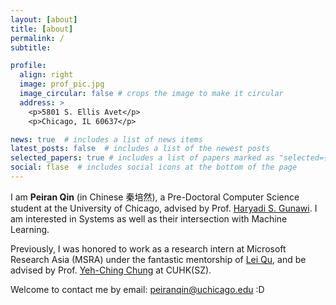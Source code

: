 ```yaml
---
layout: [about]
title: [about]
permalink: /
subtitle: 

profile:
  align: right
  image: prof_pic.jpg
  image_circular: false # crops the image to make it circular
  address: >
    <p>5801 S. Ellis Avet</p>
    <p>Chicago, IL 60637</p>

news: true  # includes a list of news items
latest_posts: false  # includes a list of the newest posts
selected_papers: true # includes a list of papers marked as "selected={true}"
social: flase  # includes social icons at the bottom of the page
---
```


I am **Peiran Qin** (in Chinese 秦培然), a Pre-Doctoral Computer Science student at the University of Chicago, advised by Prof. [Haryadi S. Gunawi](http://people.cs.uchicago.edu/~haryadi/). I am interested in Systems as well as their intersection with Machine Learning.  

Previously, I was honored to work as a research intern at Microsoft Research Asia (MSRA) under the fantastic mentorship of [Lei Qu](https://www.microsoft.com/en-us/research/people/lequ/), and be advised by Prof. [Yeh-Ching Chung](http://www.cs.nthu.edu.tw/~ychung/) at CUHK(SZ). 

Welcome to contact me by email: [peiranqin@uchicago.edu](peiranqin@uchicago.edu) :D
